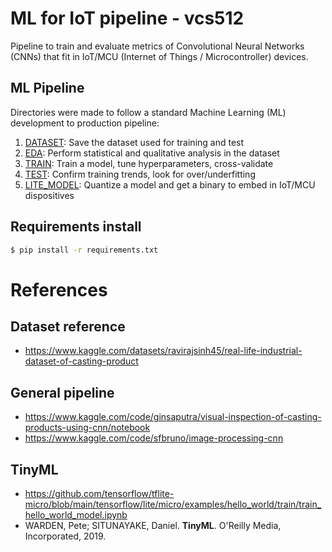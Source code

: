 # ML for IoT pipeline - vcs512

Pipeline to train and evaluate metrics of Convolutional Neural Networks (CNNs) 
that fit in IoT/MCU (Internet of Things / Microcontroller) devices.

## ML Pipeline

Directories were made to follow a standard Machine Learning (ML) development to 
production pipeline:
1. [DATASET](./1_dataset/Readme.md): Save the dataset used for training and test
2. [EDA](./2_EDA_Exploratory_Data_Analysis/Readme.md): Perform statistical and qualitative 
    analysis in the dataset
3. [TRAIN](./3_train/Readme.md): Train a model, tune hyperparameters, cross-validate
4. [TEST](./4_test/Readme.md): Confirm training trends, look for over/underfitting
5. [LITE_MODEL](./5_lite_model/Readme.md): Quantize a model and get a binary
    to embed in IoT/MCU dispositives

## Requirements install
```bash
$ pip install -r requirements.txt
```

# References
## Dataset reference
- https://www.kaggle.com/datasets/ravirajsinh45/real-life-industrial-dataset-of-casting-product

## General pipeline
- https://www.kaggle.com/code/ginsaputra/visual-inspection-of-casting-products-using-cnn/notebook
- https://www.kaggle.com/code/sfbruno/image-processing-cnn

## TinyML
- https://github.com/tensorflow/tflite-micro/blob/main/tensorflow/lite/micro/examples/hello_world/train/train_hello_world_model.ipynb
- WARDEN, Pete; SITUNAYAKE, Daniel. **TinyML**. O'Reilly Media, Incorporated, 2019.
